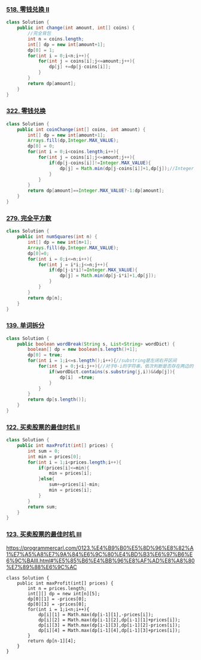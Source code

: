 ### [518. 零钱兑换 II](https://leetcode-cn.com/problems/coin-change-2/)

```java
class Solution {
    public int change(int amount, int[] coins) {
        //完全背包
        int n = coins.length;
        int[] dp = new int[amount+1];
        dp[0] = 1;
        for(int i = 0;i<n;i++){
            for(int j = coins[i];j<=amount;j++){
                dp[j] +=dp[j-coins[i]];
            }
        }
        return dp[amount];
    }
}
```

### [322. 零钱兑换](https://leetcode-cn.com/problems/coin-change/)

```java
class Solution {
    public int coinChange(int[] coins, int amount) {
        int[] dp = new int[amount+1];
        Arrays.fill(dp,Integer.MAX_VALUE);
        dp[0] = 0;
        for(int i = 0;i<coins.length;i++){
            for(int j = coins[i];j<=amount;j++){
                if(dp[j-coins[i]]!=Integer.MAX_VALUE){
                    dp[j] = Math.min(dp[j-coins[i]]+1,dp[j]);//Integer.MAX_VALUE如果+1的话就成为最小值，所以需要事先判断
                }
            }
        }
        return dp[amount]==Integer.MAX_VALUE?-1:dp[amount];
    }
}
```

### [279. 完全平方数](https://leetcode-cn.com/problems/perfect-squares/)

```java
class Solution {
    public int numSquares(int n) {
        int[] dp = new int[n+1];
        Arrays.fill(dp,Integer.MAX_VALUE);
        dp[0]=0;
        for(int i = 0;i<=n;i++){
            for(int j = i*i;j<=n;j++){
                if(dp[j-i*i]!=Integer.MAX_VALUE){
                    dp[j] = Math.min(dp[j-i*i]+1,dp[j]);
                }
            }
        }
        return dp[n];
    }
}
```

### [139. 单词拆分](https://leetcode-cn.com/problems/word-break/)

```java
class Solution {
    public boolean wordBreak(String s, List<String> wordDict) {
        boolean[] dp = new boolean[s.length()+1];
        dp[0] = true;
        for(int i = 1;i<=s.length();i++){//substring是左闭右开区间
            for(int j = 0;j<i;j++){//对于0-i的字符串，依次判断是否存在两边的
                if(wordDict.contains(s.substring(j,i))&&dp[j]){
                    dp[i]  =true;
                }
            }
        }
        return dp[s.length()];
    }
}
```

### [122. 买卖股票的最佳时机 II](https://leetcode-cn.com/problems/best-time-to-buy-and-sell-stock-ii/)

```java
class Solution {
    public int maxProfit(int[] prices) {
        int sum = 0;
        int min = prices[0];
        for(int i = 1;i<prices.length;i++){
            if(prices[i]<=min){
                min = prices[i];
            }else{
                sum+=prices[i]-min;
                min = prices[i];
            }
        }
        return sum;
    }
}
```

### [123. 买卖股票的最佳时机 III](https://leetcode-cn.com/problems/best-time-to-buy-and-sell-stock-iii/)

https://programmercarl.com/0123.%E4%B9%B0%E5%8D%96%E8%82%A1%E7%A5%A8%E7%9A%84%E6%9C%80%E4%BD%B3%E6%97%B6%E6%9C%BAIII.html#%E5%85%B6%E4%BB%96%E8%AF%AD%E8%A8%80%E7%89%88%E6%9C%AC

```
class Solution {
    public int maxProfit(int[] prices) {
        int n = prices.length;
        int[][] dp = new int[n][5];
        dp[0][1] = -prices[0];
        dp[0][3] = -prices[0];
        for(int i = 1;i<n;i++){
            dp[i][1] = Math.max(dp[i-1][1],-prices[i]);
            dp[i][2] = Math.max(dp[i-1][2],dp[i-1][1]+prices[i]);
            dp[i][3] = Math.max(dp[i-1][3],dp[i-1][2]-prices[i]);
            dp[i][4] = Math.max(dp[i-1][4],dp[i-1][3]+prices[i]);
        }
        return dp[n-1][4];
    }
}
```

